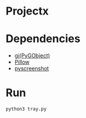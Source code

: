 # Projectx

# Dependencies

* [gi(PyGObject)](https://pypi.org/project/PyGObject/)
* [Pillow](https://pypi.org/project/Pillow/)
* [pyscreenshot](https://pypi.org/project/pyscreenshot/)

# Run
 `
 python3 tray.py
 `
